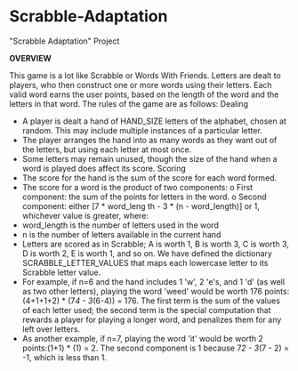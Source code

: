 # Scrabble-Adaptation
"Scrabble Adaptation" Project

**OVERVIEW**

This game is a lot like Scrabble or Words With Friends. Letters are dealt to players, who then construct one or more words using their letters. Each valid word earns the user points, based on the length of the word and the letters in that word.
The rules of the game are as follows:
Dealing
- A player is dealt a hand of HAND_SIZE letters of the alphabet, chosen at random. This may include multiple instances of a particular letter.
- The player arranges the hand into as many words as they want out of the letters, but using each letter at most once.
- Some letters may remain unused, though the size of the hand when a word is played does affect its score.
Scoring
- The score for the hand is the sum of the score for each word formed.
- The score for a word is the product of two components:
o First component: the sum of the points for letters in the word. o Second component: either [7 * word_leng th - 3 * (n - word_length)] or 1, whichever value is greater, where:
- word_length is the number of letters used in the word
- n is the number of letters available in the current hand
- Letters are scored as in Scrabble; A is worth 1, B is worth 3, C is worth 3, D is worth 2, E is worth 1, and so on. We have defined the dictionary SCRABBLE_LETTER_VALUES that maps each lowercase letter to its Scrabble letter value.
- For example, if n=6 and the hand includes 1 'w', 2 'e's, and 1 'd' (as well as two other letters), playing the word 'weed' would be worth 176 points:(4+1+1+2) * (7*4 - 3*(6-4)) = 176. The first term is the sum of the values of each letter used; the second term is the special computation that rewards a player for playing a longer word, and penalizes them for any left over letters.
- As another example, if n=7, playing the word 'it' would be worth 2 points:(1+1) * (1) = 2. The second component is 1 because 7*2 - 3*(7 - 2) = -1, which is less than 1.
